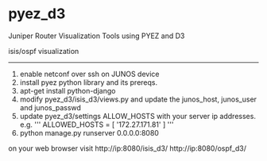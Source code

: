 # pyez_d3

Juniper Router Visualization Tools using PYEZ and D3

isis/ospf visualization
_____
1. enable netconf over ssh on JUNOS device
2. install pyez python library and its prereqs.
3. apt-get install python-django
4. modify pyez_d3/isis_d3/views.py and update the junos_host, junos_user and junos_passwd
5. update pyez_d3/settings ALLOW_HOSTS with your server ip addresses. e.g. 
'''
ALLOWED_HOSTS = [ '172.27.171.81' ]
'''
6. 	python manage.py runserver 0.0.0.0:8080

on your web browser visit 
http://ip:8080/isis_d3/
http://ip:8080/ospf_d3/
